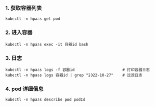 ### 1. 获取容器列表
```shell
kubectl -n hpaas get pod
```

### 2. 进入容器
```shell
kubectl -n hpaas exec -it 容器id bash
```

### 3. 日志
```shell
kubectl -n hpaas logs -f 容器id                     # 打印容器日志
kubectl -n hpaas logs 容器id | grep "2022-10-27"    # 过滤日志
```

### 4. pod 详细信息
```shell
kubectl -n hpaas describe pod podId
```